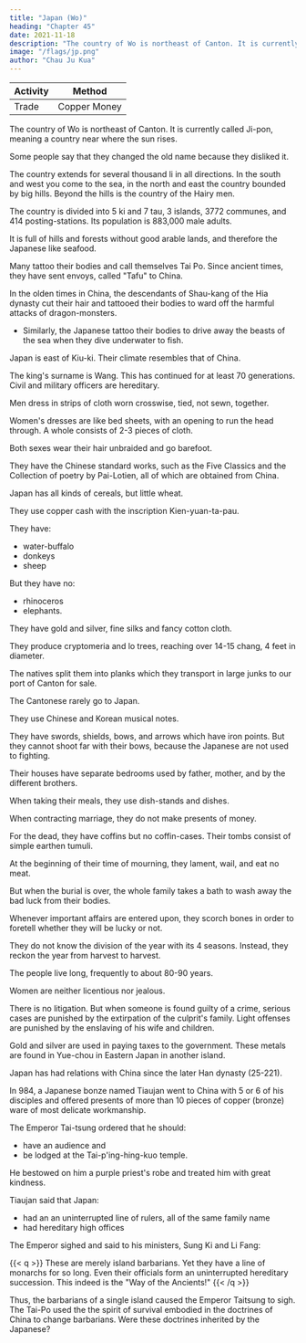 ```yaml
---
title: "Japan (Wo)"
heading: "Chapter 45"
date: 2021-11-18
description: "The country of Wo is northeast of Canton. It is currently called Ji-pon, meaning a country near where the sun rises."
image: "/flags/jp.png"
author: "Chau Ju Kua"
---
```





Activity | Method 
--- | ---
Trade | Copper Money


The country of Wo is northeast of Canton. It is currently called Ji-pon, meaning a country near where the sun rises. 

Some people say that they changed the old name because they disliked it. 

The country extends for several thousand li in all directions. In the south and west you come to the sea, in the north and east the country bounded by big hills. Beyond the hills is the country of the Hairy men. 

The country is divided into 5 ki and 7 tau, 3 islands, 3772 communes, and 414 posting-stations. Its population is 883,000 male adults. 

It is full of hills and forests without good arable lands, and therefore the Japanese like seafood. 

Many tattoo their bodies and call themselves Tai Po. Since ancient times, they have sent envoys, called "Tafu" to China. 

In the olden times in China, the descendants of Shau-kang of the Hia dynasty cut their hair and tattooed their bodies to ward off the harmful attacks of dragon-monsters.
- Similarly, the Japanese tattoo their bodies to drive away the beasts of the sea when they dive underwater to fish. 

Japan is east of Kiu-ki. Their climate resembles that of China.

The king's surname is Wang. This has continued for at least 70 generations. Civil and military officers are hereditary. 

Men dress in strips of cloth worn crosswise, tied, not sewn, together. 

Women's dresses are like bed sheets, with an opening to run the head through. A whole consists of 2-3 pieces of cloth.

Both sexes wear their hair unbraided and go barefoot.

They have the Chinese standard works, such as the Five Classics and the Collection of poetry by Pai-Lotien, all of which are obtained from China.

Japan has all kinds of cereals, but little wheat.

They use copper cash with the inscription Kien-yuan-ta-pau. 

They have:
- water-buffalo
- donkeys
- sheep

But they have no:
- rhinoceros
- elephants. 

They have gold and silver, fine silks and fancy cotton cloth.


They produce cryptomeria and lo trees, reaching over 14-15 chang, 4 feet in diameter.


The natives split them into planks which they transport in large junks to our port of <!-- Guangzhou --> Canton for sale.

The <!-- Guangzhou --> Cantonese rarely go to Japan.

They use Chinese and Korean musical notes. 

They have swords, shields, bows, and arrows which have iron points. But they cannot shoot far with their bows, because the Japanese are not used  to fighting. 

Their houses have separate bedrooms used by father, mother, and by the different brothers.

When taking their meals, they use dish-stands and dishes. 

When contracting marriage, they do not make presents of money.

For the dead, they have coffins but no coffin-cases. Their tombs consist of simple earthen tumuli. 

At the beginning of their time of mourning, they lament, wail, and eat no meat. 

But when the burial is over, the whole family takes a bath to wash away the bad luck from their bodies.

Whenever important affairs are entered upon, they scorch bones in order to foretell whether they will be lucky or not. 

They do not know the division of the year with its 4 seasons. Instead, they reckon the year from harvest to harvest. 

The people live long, frequently to about 80-90 years. 

Women are neither licentious nor jealous.

There is no litigation. But when someone is found guilty of a crime, serious cases are punished by the extirpation of the culprit's family. Light offenses are punished by the enslaving of his wife and children. 

Gold and silver are used in paying taxes to the government. These metals are found in Yue-chou in Eastern Japan in another island. 

Japan has had relations with China since the later Han dynasty (25-221).

In 984, a Japanese bonze named Tiaujan went to China with 5 or 6 of his disciples and offered presents of more than 10 pieces of copper (bronze) ware of most delicate workmanship. 

<!-- with tribute to our Court during
35 (A. D. 25—221), and it has sent envoys
of the
the first year
the Wei, Sung, Sui and T'ang dynasties. During
ymg^
present dynasty (A. D. 984) a Japanese bonze, by
'
came across the sea -->


The Emperor Tai-tsung ordered that he should:
- have an audience and
- be lodged at the Tai-p'ing-hing-kuo temple. 

He bestowed on him a purple priest's robe and treated him with great kindness.

Tiaujan said that Japan:
- had an an uninterrupted line of rulers, all of the same family name
- had hereditary high offices 

The Emperor sighed and said to his ministers, Sung Ki and Li Fang:

{{< q >}}
These are merely island barbarians. Yet they have a line of monarchs for so long. Even their officials form an uninterrupted hereditary succession. This indeed is the "Way of the Ancients!"
{{< /q >}}


Thus, the barbarians of a single island caused the Emperor Taitsung to sigh. The Tai-Po used the the spirit of survival embodied in the doctrines of China to change barbarians. Were these doctrines inherited by the Japanese?



<!-- Notes.
1) The name
tribe or family
Wo — in
Japanese Wa, or perhaps Wani, was probably the name of the ruling
from which the sovereigns of Japan were
at one time taken.
Wani
appears not
and Nihongi. W. G. Aston, Early Japanese History,
40, 41. The Arabs of the ninth century appear to have known of Japan under the name of 20
Waqwaq, transcribing the Japanese words Wa Tcdku ((kingdom of Wa» Van der Lith & Devic
Livre des merveilles de I'Inde, 295 et seqq.; also Ibn Khordadbeh, 50. According to T'ang-shu,
145,18'' the name Ji-pSn
in Japanese Nippon, was first used in A. D. 670. See also T'ang-shu,
name
unfrequently, as a proper
in the Kojiki
—
220,18*'.
The character
^ U
Wo
means
((dwarf»,
and the Chinese have frequently called Japan
Wo -jon-
25
Wo-nu-kuo (-^ ^j^ 1^ ) ((kingdom of dwarf
slaves)). See e. g, Sung-shif, 491, and Yiian-shi, 101. It was only in 1895 that, at the urgent
request of the Japanese Government, an Imperal Rescript was issued by the Chinese Emperor
kno
{^.
),
((kingdom of dwarfsn, and
prohibiting the use of this term in China.
2)
the Ainu
men»
This refers to an early period of Japanese history, probably in the seventh century, when 30
still possessed the northern portion of the island of Hondo. We find mention of «Hairy
in as old a
((Hairy
correct
men»
name
work
as the Shan-hai-king, but
The
of our text.
earliest
of the Ainu, Hia-i
A. D. 632 the
Wo
came
to
it is not possible that they were the Ainu, the
mention we have found in Chinese works of the use of the
($^ ^),
occurs in T'ang-shu, 145,l8^ where
Court and with them were Ainu
($S
^||
hA
it is
said that in
who lived on an island 35
had hair four feet long. They wore earrings and had arrows stuck in
gourd was hung up, and at a distance of some tens of feet they hit it with their
in ,the Ocean. Their envoy
their hair.
A
arrows every time.
3)
The Japanese bonze Tiau-jan
— in Japanese Chonen, who visited the Court of the Sung
He also gave the population of
Home Provinces (551 W^ 6b)
in A. D. 984, is the authority for this statement. Sung-shi, 491,7.
Japan as 883,329 male
in Japanese
adults.
Empress Jingo,
(696
division of
Japan
into five
after her
Korean expedition, and
districts,
in imitation of the
Korean system. The Emperor
— 707) increased the number of provinces to 66 by subdividing
Tsin-shu, 97,7 and
40
Nara and Asaka
seven Provinces — in
— Tsushima and Iki,— was made in the third century of our era by the
Qo-Ttinai, consisting of the Kyoto,
Japanese Bo, and two islands
Mommu
The
Chamberlain, Things Japanese
(fifth edit.),
the older ones. See 45
211. ffiawgr, in Japanese ^o, here1,45
173
JAPAN.
rendered «commune», was, in Japan, a group of hamlets. The «postiug-stationsi), called yeJci in
Japanese, were established along all the highroads throughout the Empire. Sui-shu,
,15 notes
81
that females were
4)
5
more numerous than males in Japan, so likewise does the T'ang-shu,
See San-kuo-chi (Wei-chii), 30,94*. Our author quotes, however, Tsin-shu, 97,4*.
Quotation from Tsin-shu, 97,4*. See also Liang-shu,
5)
145,la^
On
T'ai Po, see
Chinese Classics,
I,
Mayers.
Chin. Eeader's Manual, 263,
and
54,25,
s. v.,
220,17*.
H6u Han-shu,
conf.
Wn T'ai Peh. See also Legge,
71.
In Tsin-shu, 97,4. See also San-kuo-cM (Wel-chi), 30,25. Hou Han-shu, 115,13* says= «In
the second year chung-yuan (A. D. 57), in the reign of Kuang-wu, the Wo-nu country sent an envoy
6)
He
10 with tribute.
Wo
part of the
305, and
styled himself Ta-fu (In Japanese Baibu).
country» (Satsuma?).
Munro,
7)
Kui-ki
Prehistoric Japan, 256
is,
Down
to the
the extreme southern
Aston, Nihongi,
I,
200,
— 260.
phrase is
middle of the eighth century intercourse between China and Japan appears to
H6u Han-shu,
97,4*. Conf.
Satsuma
— for
the Chinese
first
115,12''.
have mostly been carried on, at least by the
starting from
He came from
tattooing in early Japan, conf.
roughly speaking, the present province of Cho-kiang. The
quoted from Tsin-shu,
15
On
envoys, by a circuitous sea-route which,
official
down
to the
— led
appear to have gone beyond the island of Kyushu
days in which our author wrote, do not
Hakata in Chikuzen, then to Ikishima,
Tsushima and the coast of Korea, from whence the coast was followed all the way to Chekiang
20 or Fu-kien. In A. D. 761 a mission was sent for the first time directly from Kyushu to Ning-po.
to
T'ang-shu, 220A,i9».
Asiat. The San-kuo-chi (Wei-chi), 80,24 describes the earlier route between China and Japan;
many of the names mentioned are still, we believe, unidentified. See Aston, Trans.
Soc. Japan, XVI, 57. Liang-shu, 54,28'', describes practically the same route, but with less
detail, though in clearer terms.
unfortunately
25
over 12,000
li,
says in substance that
It
in a general easterly direction by
way
extreme, point of this route by
successively, the
Han
country
e.,
(i.
way
of Tai-fang is in
li
(—
over 1,000
li
to the
Mo-lu country
south-east overland 500
going south-east 100
Going thence east 100
li
li
li
Wo. «The
(i. e.,
Pyong-yang
(^
J^
to the 1-tu
one comes to the
^
broad and
^
Ikishima).
The
stages of this sea-route are
called the Han-hai
li
and more.
Sea of
(i. e..
Thence again across the sea
for
Matsura, but probably Hakata in Chikuzen).
country('^
Nu
is
Chb-kiang)
in Korea).
northern Korea), then east, then south for 7,000
(Then) one crosses a sea which is over 1,000
•
SO Japan). Then one comes to the Iki country
Then
Wo is distant from Kui-ki
of Tai-fang (near
country
^
°'
(^
one come's to the Pu-mi country
ta
i
|g
^^° ^^ Chikuzen?). Thence
probably in Naka, Chikuzen).
(^ §^
^
Kasaga, Chikuzen).
35 Proceeding thence south by water (possibly partly descending the Chikugo gawa) for. 20 days one
as in text, Satsuma). Thence ten days by water (and) a
not
comes to Sho-ma
^
(|5;
month overland, and one comes
;^
,
to the country of Ye-ma-t'ai
(^J ,^
g
Yamato), where the
are of opinion that the
Yamato
Wo has
its rulers were probably
here mentioned was in S. E. Kyushu, presumably in the present Hyuga;
be
the rulers of the Empire.
to
Japan
in
who had never been farther
40 thought by the Chinese
cit.
loc.
point,
this
See, however, Aston's remarks on
'
«Wo comprises over one hundred principalities ( |^ }
8) Hou Han-shu, 115,12'' says:
the principalities are styled Wang
than thirty of them hav° had intercourse with China. All
his residence)).
Prince of
Some modern Japanese, historians
—
—
'
more
,
45
(III
m
The Great Wang of
they succeed each other generation after generation.
divided^o tMrty
«Wo
says
1^
Y6-m'a-t'ai principality (Yamato)... Sui-shu, 81,ls^
-^ jM T);
liv^in the
and they
principalities
all call
themselves
Wang (Japanese mio) or Prince.,
(-g-
g
7^
±>
Wo
50
there are some fifty
island of
T'ang-shu 220,1;"° says that around the principal
bonze Tiau-jan
Japanese
the
In
984
cprincipality..
itself
islands, each one of which calls
(U).
that the sovereign of his country was called
Sung
the
of
T'ai-tsung
Emheror
(Chonen) told the
^^^ ^'^^^ ^* *^^ present time there had been a succession
Wane
(^
of sixtJ-Fur
T W T ^
lA)
l^neV^ions of Wangs
Sung-shi, 491,5*.
in direct descent. Civil
and military
offices
were hereditary.174
JAPAN.
9)
This
the description of the dress of the Japanese in the
is
our era; our author quotes hero from
30,25^, Tsin-shu, 97,4
«We
previously.
and T'ang-shu,
paragraph
10) This
1,45
first
115,12''-1S*. Conf.
or second century of
San-kuo-chi (Wei-chI),
220,i&='.
from Tiau-jan's (Chonen's) statement in 984, mentioned
talren
is
H6u Han-shu,
have, he said, in our country the Five Classics, also the Buddhist Canonical
works, and Pai Ku-yi's poetry
(Q
JS Mj ^M)
•
5
which have been obtained
works, see Pfizmaier, Der Chinesische Dichter
in 17 books, all of
from China». Sung-shi, 491,4^ On Pai Lo-t'ien's
Pe Lo-t'ien, and Mayers, Chin. Read. Manual, 170.
The bonze Chonen
11)
For purposes of barter
A^ (TC)
(^
ta-pau
(or
said:
«The
soil
produces the
W)" ^®
"JX.
^^'^^ water-buffalo,
rhinoceros and elephants. The native product
also
most pleasant to wear». Sung-shl,
soft silk,
five
kinds of cereals, but
exchange) we use copper cash bearing the inscription
loc. cit.
little
wheat.
Kim-won {yuan) 10
donkeys and sheep in abundance,
much silk, from which we weave a fine,
The correct superscription of these coins is
is
Eien-yiian-ta-pau, in Japanese Ken-gen tai-ho. Both our author and Sung-shI write the second
character erroneously won. This coin, which was in use in the second year of Tentoku (A. D. 958), 15
was the last of the antique coins issued in Japan. No coins were made by Government during
the six hundred and odd years which separate the period of Tentoku from the fifteenth year of
Tensho (A. D. 1587). N. G. Munro, Coins of Japan, 75, 79. The earliest mention of coin in
Japan appears to be in the year 486 A. D. Copper coins were first made in Japan in A. D. 708.
Aston, Nihonji,
The text
I,
20
360, 391, II, 414.
Japan contained in the Sung-shi was presum-
ably taken from an original in which there were a number of undoubted clerical errors, as for
example, in the superscription of the coins of Japan, and in the phrase ^§ HiJ
-m lIj
^Bj
which should unquestionably read
^r J^ Hj
^^. We are justified, therefore, in
of Chonen's statement concerning
thinking that the text used by
^
Chau
Ju-kua and
S
Q
the author of Sung-shi, and which
makes Chonen 25
say that there were rhinoceros and elephants in Japan, was corrupt also in this case, and that he
really told T'ai-tsung the simple truth, that there were neither rhinoceros nor elephants in Japan.
12) So far as we can learn there is no tree in Japan called lo. It is possible that lo is a
truncated form of so-To
Shorea robusta), though we do not believe that this tree grows in
(^^
Japan. It may, however, be the Chinese horse-chestnut (Aesculns chinensis, Bge.), which is also 30
^S
called so-Io (as in text, though
quoting the Ko-ku-yau-lun
Chinese porcelain,
an-fu
^-
(^^
13),
more commonly ^v|?
t-^)- T"u-shu-tsi-ch'6ng (XX, 314, p. 11),
|^, completed in A. D. 1387, see Hirth, Ancient
(:^ "^
^
^)
comes from the Hu-kuang provinces aadNan-
wood (>[^
where a hill called Wan-yang-shan produces it. Its wood is white
says that lo
rap Kiang-si),
with yellow streaks, and coarsely veined, though not unpleasant to the eye. This kind
(^<
'
T^E
®''
is
called Wo-lo 35
J^P^i'^^^ ^)i "f which many trees are not veined. Another variety, rather tough,
fine streaks is called ts'au-lo ( S. 1>^S) and is popularly known as t'u-mu
with straight
('f^ >tC)- S^^ ^Is" K'ang-hi-tzi-tien, s. v. Lo (i^^S)- Giles, Chin. Engl. Dictionary, 746,
the ts'au-lo with the horse-chestnut (Aesculus chinensis). The lo mentioned by our
identifies
author was probably some kind of pine
of our text
1
3)
is
tree,
but
it
seems impossible to identify
it.
This paragraph 40
practically the only original contribution of our author in the chapter on Japan.
The first phrase
The substance
previously.
of this paragraph
is
taken from the bonze Chonen's statement, quoted
is taken from Tsin-shu, 97,4*. Conf also H6u
of the second phrase
Han-shu, 115,is* and San-kuo-chi (Wei-chl),
30,25*.
Chinese music, called iwre ^aitw,
is
said to
—
have been introduced into Japan from Korea in A. D. 612. Aston, Nihongi, II, 144 376.
45
14) Quotation from H6u Han-shu, 115,is*. See also Ban-kuo-chi (Wel-chi), 80,i5*, and
Tsin-shu, 97,4*.
15)
Quotation from
H6u Han-shu,
115,is* except that for few-Zdw
it
has ^'en-iOM (^ff
^).
Tsin-shu, 97,4" uses the word tsu-tim. Conf. San-kiio-chi (Wei-chi), 30,25" and Sui-shu, 81, 15*.
16) Quotation from Tsin-shu, 97,4*. Conf. Sui-shu, 81,15*. wShinto never had a marriage 50
ceremonys. Aston, Shinto, 249.
17) Quotation
from Tsin-shu, 97,4* or Liang-shn, 54,2a^ Conf.
San-kuo-chi (Wei-chi) 30,25^ See Aston, Shinto, 252.
H6u Han-shu,
115,18*
and18) Quotation
Shinto, 339 says
5
175
ISLAND OP HAINAN.
1,45
:
from
H6u Han-shu,
115,i8».
See also San-kuo-chl (Wei-chi),
30,29*.
Aston,
tcThe greater, or official, divination consists in drawing conclusions according to
certain conventional
exposed to firen.
rules from the cracks which appear in a deer's shoulder-blade
when
San-kuo-cM (Wei-chi) 30,28% quoting the Wei-lio, says= aThey (the Japanese) do not
the true year and the four seasons. They simply reckon as a year from the spring
cultivation of the fields to the autumn in-gathering» Aston, Trans. Asiat. Soc. Japan, XVI. 59,
remarks on this passage= «It is not quite clear what is meant by this. It may mean simply that
19)
usually
know
.
the Japanese reckoned their year from the spring or
10 Year, and
autumn equinox and not from the New
may
not have been intended to imply that their year consisted of only six months.
Another writer says that the Was reckoned their year from autumn to autumn . .» This latter
view is that of Tsin-shu, 97,4*' which our author quotes from. Some native etymologists connect
it
.
tosM, the Japanese word for «year» with the harvest and with tcru «to taken.
20) Quotation from Tsin-shu, 97,4*. See also
H6u
Han-shu, 118,13*; San-kuo-cM (Wei-chi),
15 30,28% and Liang-shu, 54,28*.
21)
Hou Han-shu,
li5,is*. San-kuo-chi (Wei-chi), 30,26*- Tsin-shu, 97,4^
was again the bonze Chonen who told this to the Chinese in 984. The text, both in
our author and in Sung-shi, is certainly corrupt here in two places. The character yiie in Yfle-ch6u
is clearly an error for au
(^^ in Japanese o), as Oshu (.^ >)>H ) was the part of Japan where
20 gold was first discovered, in A. E. 749. Oshu is now divided into several provinces, but it is
probable that the Handa mine in the province of Iwashiro is the one referred to by Chonen. The
other error is, as pointed out on page 174, note 11, writing aanotherislanda, instead of ajTwi-teMa
(^fer .^) in Japanese Tsushima, on which island silver was found in A. D. 675, and where
mines were worked for a long period subsequently.
25
23) Tiau-jan, in Japanese. Chonen (posthumous title, Koisi daisi), belonged to the great
Fujiwara clan. He was a priest of Nara. Our author has incorporated into this chapter all the
information which the Sung-shi" states he gave the Emperor T'ai-tsung.
24) The biography of Sung K'i is in Sung-shi, 264,i2; that of Li Fang, in Sung-shi, 265,1.
Mencius, Bk. Ill, Pt. I, Ch. IV, 12 (Legge, Chinese Classics, H, 129) said= «I have heard
22) It
30 of
men
using the doctrines of our great land to change barbarians, but I have never yet heard
of any being changed by barbariansn.

 -->